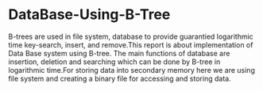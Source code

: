 # DataBase-Using-B-Tree
B-trees are used in file system, database to provide guarantied logarithmic time key-search, insert, and remove.This report is about implementation of Data Base system using B-tree. The main functions of database are insertion, deletion and searching which can be done by B-tree in logarithmic time.For storing data into secondary memory here we are using file system and creating a binary file for accessing and storing data.
